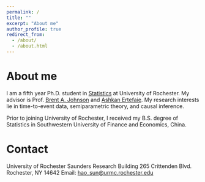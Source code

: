```yaml
---
permalink: /
title: ""
excerpt: "About me"
author_profile: true
redirect_from: 
  - /about/
  - /about.html
---
```


About me
======
I am a fifth year Ph.D. student in [Statistics](https://www.urmc.rochester.edu/biostat.aspx) at University of Rochester. My advisor is Prof. [Brent A. Johnson](https://www.urmc.rochester.edu/biostat/people/faculty/johnson.aspx) and [Ashkan Ertefaie](https://www.urmc.rochester.edu/biostat/people/faculty/ertefaie.aspx).
My research interests lie in time-to-event data, semiparametric theory, and causal inference.

Prior to joining University of Rochester, I received my B.S. degree of Statistics in Southwestern University of Finance and Economics, China.


Contact
======
University of Rochester
Saunders Research Building
265 Crittenden Blvd.
Rochester, NY 14642
Email: hao_sun@urmc.rochester.edu
